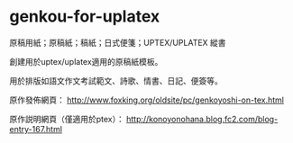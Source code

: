 # genkou-for-uplatex
原稿用紙；原稿紙；稿紙；日式便箋；UPTEX/UPLATEX 縱書

創建用於uptex/uplatex適用的原稿紙模板。

用於排版如語文作文考試範文、詩歌、情書、日記、便簽等。

原作發佈網頁：
 http://www.foxking.org/oldsite/pc/genkoyoshi-on-tex.html
 
 原作説明網頁（僅適用於ptex）：
 http://konoyonohana.blog.fc2.com/blog-entry-167.html
 
